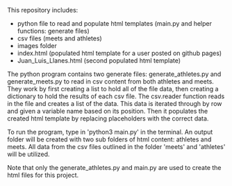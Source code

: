 This repository includes:

  - python file to read and populate html templates (main.py and helper functions: generate files)
  - csv files (meets and athletes)
  - images folder
  - index.html (populated html template for a user posted on github pages)
  - Juan_Luis_Llanes.html (second populated html template)

The python program contains two generate files: generate_athletes.py and generate_meets.py to read in csv content from both athletes and meets.
They work by first creating a list to hold all of the file data, then creating a dictionary to hold the results of each csv file. 
The csv.reader function reads in the file and creates a list of the data. This data is iterated through by row and given a variable name based on its position. 
Then it populates the created html template by replacing placeholders with the correct data. 

To run the program, type in 'python3 main.py' in the terminal. An output folder will be created with two sub folders of html content: athletes and meets. 
All data from the csv files outlined in the folder 'meets' and 'athletes' will be utilized.

Note that only the generate_athletes.py and main.py are used to create the html files for this project.

